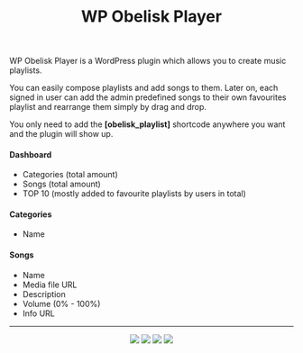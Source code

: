 <h1 align="center">
  WP Obelisk Player
  <br><br>
</h1>

WP Obelisk Player is a WordPress plugin which allows you to create music playlists.

You can easily compose playlists and add songs to them. Later on, each signed in user can add the admin predefined songs to their own favourites playlist and rearrange them simply by drag and drop.

You only need to add the **[obelisk_playlist]** shortcode anywhere you want and the plugin will show up.

#### Dashboard
 * Categories (total amount)
 * Songs (total amount)
 * TOP 10 (mostly added to favourite playlists by users in total)

#### Categories
 * Name

#### Songs
 * Name
 * Media file URL
 * Description
 * Volume (0% - 100%)
 * Info URL

---
<div align="center">
  <img src="https://drive.google.com/uc?export=download&id=1q2JSf6FHOXHjDJY_EzsQYyfrel1vg-rJ">
  <img src="https://drive.google.com/uc?export=download&id=14oxbXpgShd2TdKK-8sx5quUBQcEmnXhI">
  <img src="https://drive.google.com/uc?export=download&id=1M7VCjGNPyMothJgjAE_yBmewW5DV3y1F">
  <img src="https://drive.google.com/uc?export=download&id=1b5SItgHGqBAG4_wF2MY5MrCK7CW-IZen">
</div>
